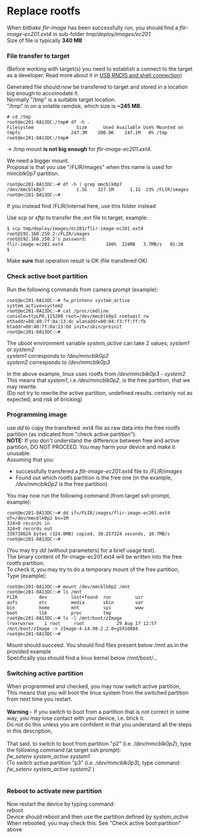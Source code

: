 Replace rootfs
==============
When _bitbake flir-image_ has been successfully run, you should find a _flir-image-ec201.ext4_ in sub-folder _tmp/deploy/images/ec201_<br>
Size of file is typically **340 MB**<br>

### File transfer to target
(Before working with target(s) you need to establish a connect to the target as a developer. Read more about it in [USB RNDIS and shell connection](rndis.md))<br>


Generated file should now be transfered to target and stored in a location big enough to accomodate it.<br>
Normally "/tmp" is a suitable target location. <br>
"/tmp" in on a volatile ramdisk, which size is **~245 MB**.
~~~console
# cd /tmp
root@ec201-0A13DC:/tmp# df -h .
Filesystem                Size      Used Available Use% Mounted on
tmpfs                   247.3M    200.0K    247.1M   0% /tmp
root@ec201-0A13DC:/tmp# 
~~~
-> /tmp mount **is not big enough** for _flir-image-ec201.ext4_.<br>

We need a bigger mount. <br>
Proposal is that you use "/FLIR/images" when this name is used for mmcblk0p7 partition.<br>
~~~console
root@ec201-0A13DC:~# df -h | grep mmcblk0p7
/dev/mmcblk0p7            1.5G    327.1M      1.1G  23% /FLIR/images
root@ec201-0A13DC:~#
~~~
If you instead find /FLIR/internal here, use this folder instead

Use _scp_ or _sftp_ to transfer the .ext file to target, example:
~~~console
$ scp tmp/deploy/images/ec201/flir-image-ec201.ext4 root@192.168.250.2:/FLIR/images
root@192.168.250.2's password:
flir-image-ec201.ext4                100%  324MB   3.7MB/s   01:28    
$ 
~~~
Make **sure** that operation result is OK (file transfered OK)<br>

### Check active boot partition
Run the following commands from camera prompt (example):
~~~console
root@ec201-0A13DC:~# fw_printenv system_active
system_active=system2
root@ec201-0A13DC:~# cat /proc/cmdline
console=ttyLP0,115200 root=/dev/mmcblk0p3 rootwait rw ethaddr=00:40:7f:0a:13:dc wlanaddr=00:04:f3:ff:ff:fb btaddr=00:40:7f:0a:13:dd init=/sbin/preinit
root@ec201-0A13DC:~#
~~~
The uboot environment variable _system_active_ can take 2 values; _system1_ or _system2_<br>
_system1_ corresponds to _/dev/mmcblk0p2_<br>
_system2_ corresponds to _/dev/mmcblk0p3_<br>

In the above example, linux uses rootfs from _/dev/mmcblk0p3_ - _system2_ <br>
This means that _system1_, i.e _/dev/mmcblk0p2_, is the free partition, that we may rewrite.<br>
(Do not try to rewrite the active partition, undefined results. certainly not as expected, and risk of bricking)
### Programming image
use _dd_ to copy the transfered .ext4 file as raw data into the free rootfs partition (as indicated from "check active partition").<br>
**NOTE:** If you don't understand the difference between free and active partition, DO NOT PROCEED. You may harm your device and make it unusable.<br>
Assuming that you:<br>
- successfully transfered a _flir-image-ec201.ext4_ file to _/FLIR/images_
- Found out which rootfs partition is the free one (in the example, _/dev/mmcblk0p2_ is the free partition)

You may now run the following command (from target ssh prompt, example):
~~~console
root@ec201-0A13DC:~# dd if=/FLIR/images/flir-image-ec201.ext4 of=/dev/mmcblk0p2 bs=1M
324+0 records in
324+0 records out
339738624 bytes (324.0MB) copied, 30.257324 seconds, 10.7MB/s
root@ec201-0A13DC:~# 
~~~
(You may try _dd_ (without parameters) for a brief usage text).<br>
The binary content of flir-image-ec201.ext4 will be written into the free rootfs partition.<br>
To check it, you may try to do a temporary mount of the free partition,<br>
Type (example):<br>
~~~console
root@ec201-0A13DC:~# mount /dev/mmcblk0p2 /mnt
root@ec201-0A13DC:~# ls /mnt
FLIR        dev         lost+found  run         usr
aufs        etc         media       sbin        var
bin         home        mnt         sys         www
boot        lib         proc        tmp
root@ec201-0A13DC:~# ls -l /mnt/boot/zImage
lrwxrwxrwx    1 root     root            29 Aug 17 12:57 /mnt/boot/zImage -> zImage-4.14.98-2.2.0+g5910884
root@ec201-0A13DC:~#
~~~
Mount should succeed. You should find files present below /mnt as in the provided example<br>
Specifically you should find a linux kernel below /mnt/boot/...<br>

### Switching active partition
When programmed and checked, you may now switch active partition,<br>
This means that you will boot the linux system from the switched partition from next time you restart. <br><br>
**Warning** - If you switch to boot from a partition that is not correct in some way, you may lose contact with your device, i.e. brick it.<br>
Do not do this unless you are confident in that you understand all the steps in this description,<br><br>
That said, to switch to boot from partition "p2" (i.e. _/dev/mmcblk0p2_), type the following command (at target ssh prompt):<br>
_fw_setenv system_active system1_<br>
(To switch active partition "p3" (i.e. _/dev/mmcblk0p3_), type command:<br>
_fw_setenv system_active system2_ )<br><br>
### Reboot to activate new partition
Now restart the device by typing command:<br>
_reboot_ <br>
Device should reboot and then use the partition defined by _system_active_<br>
When rebooted, you may check this. See "Check active boot partition" above<br>

